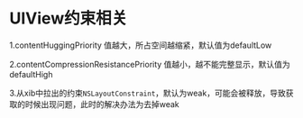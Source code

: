 # UIView约束相关

1.contentHuggingPriority  值越大，所占空间越缩紧，默认值为defaultLow

2.contentCompressionResistancePriority  值越小，越不能完整显示，默认值为defaultHigh

3.从xib中拉出的约束`NSLayoutConstraint`，默认为weak，可能会被释放，导致获取的时候出现问题，此时的解决办法为去掉weak